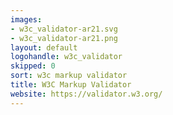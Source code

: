 ```yaml
---
images:
- w3c_validator-ar21.svg
- w3c_validator-ar21.png
layout: default
logohandle: w3c_validator
skipped: 0
sort: w3c markup validator
title: W3C Markup Validator
website: https://validator.w3.org/
---
```

